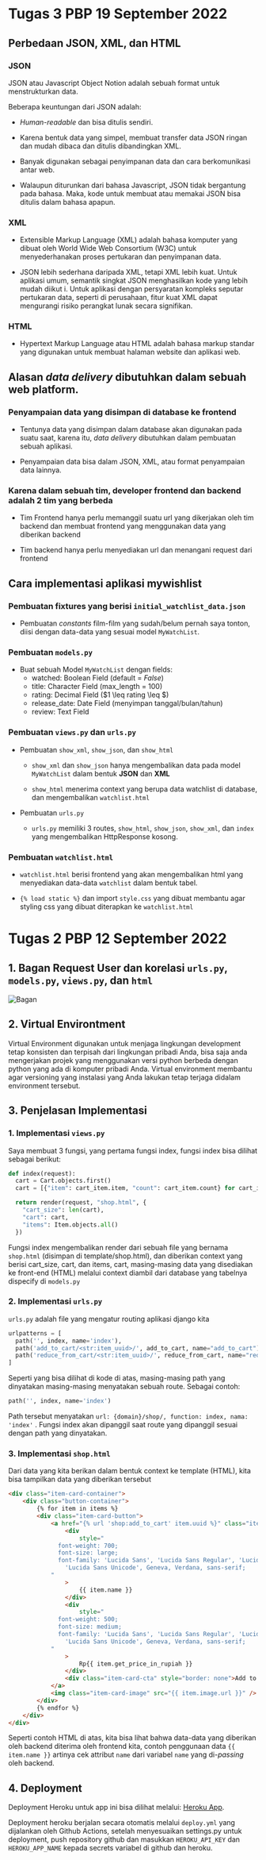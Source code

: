 # Tugas 3 PBP 19 September 2022

## Perbedaan JSON, XML, dan HTML

### JSON

JSON atau Javascript Object Notion adalah sebuah format untuk menstrukturkan data.

Beberapa keuntungan dari JSON adalah:

- _Human-readable_ dan bisa ditulis sendiri.
- Karena bentuk data yang simpel, membuat transfer data JSON ringan dan mudah dibaca dan ditulis dibandingkan XML.

- Banyak digunakan sebagai penyimpanan data dan cara berkomunikasi antar web.

- Walaupun diturunkan dari bahasa Javascript, JSON tidak bergantung pada bahasa. Maka, kode untuk membuat atau memakai JSON bisa ditulis dalam bahasa apapun.

### XML

- Extensible Markup Language (XML) adalah bahasa komputer yang dibuat oleh World Wide Web Consortium (W3C) untuk menyederhanakan proses pertukaran dan penyimpanan data.

- JSON lebih sederhana daripada XML, tetapi XML lebih kuat. Untuk aplikasi umum, semantik singkat JSON menghasilkan kode yang lebih mudah diikut i. Untuk aplikasi dengan persyaratan kompleks seputar pertukaran data, seperti di perusahaan, fitur kuat XML dapat mengurangi risiko perangkat lunak secara signifikan.

### HTML

- Hypertext Markup Language atau HTML adalah bahasa markup standar yang digunakan untuk membuat halaman website dan aplikasi web.

## Alasan _data delivery_ dibutuhkan dalam sebuah web platform.

### Penyampaian data yang disimpan di database ke frontend

- Tentunya data yang disimpan dalam database akan digunakan pada suatu saat, karena itu, _data delivery_ dibutuhkan dalam pembuatan sebuah aplikasi.

- Penyampaian data bisa dalam JSON, XML, atau format penyampaian data lainnya.

### Karena dalam sebuah tim, developer frontend dan backend adalah 2 tim yang berbeda

- Tim Frontend hanya perlu memanggil suatu url yang dikerjakan oleh tim backend dan membuat frontend yang menggunakan data yang diberikan backend

- Tim backend hanya perlu menyediakan url dan menangani request dari frontend

## Cara implementasi aplikasi mywishlist

### Pembuatan fixtures yang berisi `initial_watchlist_data.json`

- Pembuatan _constants_ film-film yang sudah/belum pernah saya tonton, diisi dengan data-data yang sesuai model `MyWatchList`.

### Pembuatan `models.py`

- Buat sebuah Model `MyWatchList` dengan fields:
  - watched: Boolean Field (default = $False$)
  - title: Character Field (max_length = $100$)
  - rating: Decimal Field ($1 \leq rating \leq $)
  - release_date: Date Field (menyimpan tanggal/bulan/tahun)
  - review: Text Field

### Pembuatan `views.py` dan `urls.py`

- Pembuatan `show_xml`, `show_json`, dan `show_html`

  - `show_xml` dan `show_json` hanya mengembalikan data pada model `MyWatchList` dalam bentuk **JSON** dan **XML**

  - `show_html` menerima context yang berupa data watchlist di database, dan mengembalikan `watchlist.html`

- Pembuatan `urls.py`

  - `urls.py` memiliki 3 routes, `show_html`, `show_json`, `show_xml`, dan `index` yang mengembalikan HttpResponse kosong.

### Pembuatan `watchlist.html`

- `watchlist.html` berisi frontend yang akan mengembalikan html yang menyediakan data-data `watchlist` dalam bentuk tabel.

- `{% load static %}` dan import `style.css` yang dibuat membantu agar styling css yang dibuat diterapkan ke `watchlist.html`

# Tugas 2 PBP 12 September 2022

## 1. Bagan Request User dan korelasi `urls.py`, `models.py`, `views.py`, dan `html`

![Bagan](bagan.png)

## 2. Virtual Environtment

Virtual Environment digunakan untuk menjaga lingkungan development tetap konsisten dan terpisah dari lingkungan pribadi Anda, bisa saja anda mengerjakan projek yang menggunakan versi python berbeda dengan python yang ada di komputer pribadi Anda. Virtual environment membantu agar versioning yang instalasi yang Anda lakukan tetap terjaga didalam environment tersebut.

## 3. Penjelasan Implementasi

### 1. Implementasi `views.py`

Saya membuat 3 fungsi, yang pertama fungsi index, fungsi index bisa dilihat sebagai berikut:

```py
def index(request):
  cart = Cart.objects.first()
  cart = [{"item": cart_item.item, "count": cart_item.count} for cart_item in cart.items.all()]

  return render(request, "shop.html", {
    "cart_size": len(cart),
    "cart": cart,
    "items": Item.objects.all()
  })
```

Fungsi index mengembalikan render dari sebuah file yang bernama `shop.html` (disimpan di template/shop.html), dan diberikan context yang berisi cart_size, cart, dan items, cart, masing-masing data yang disediakan ke front-end (HTML) melalui context diambil dari database yang tabelnya dispecify di `models.py`

### 2. Implementasi `urls.py`

`urls.py` adalah file yang mengatur routing aplikasi django kita

```py
urlpatterns = [
  path('', index, name='index'),
  path('add_to_cart/<str:item_uuid>/', add_to_cart, name="add_to_cart"),
  path('reduce_from_cart/<str:item_uuid>/', reduce_from_cart, name="reduce_from_cart"),
]
```

Seperti yang bisa dilihat di kode di atas, masing-masing path yang dinyatakan masing-masing menyatakan sebuah route. Sebagai contoh:

```py
path('', index, name='index')
```

Path tersebut menyatakan `url: {domain}/shop/, function: index, nama: 'index'` . Fungsi index akan dipanggil saat route yang dipanggil sesuai dengan path yang dinyatakan.

### 3. Implementasi `shop.html`

Dari data yang kita berikan dalam bentuk context ke template (HTML), kita bisa tampilkan data yang diberikan tersebut

```html
<div class="item-card-container">
	<div class="button-container">
		{% for item in items %}
		<div class="item-card-button">
			<a href="{% url 'shop:add_to_cart' item.uuid %}" class="item-card-cover">
				<div
					style="
              font-weight: 700;
              font-size: large;
              font-family: 'Lucida Sans', 'Lucida Sans Regular', 'Lucida Grande',
                'Lucida Sans Unicode', Geneva, Verdana, sans-serif;
            "
				>
					{{ item.name }}
				</div>
				<div
					style="
              font-weight: 500;
              font-size: medium;
              font-family: 'Lucida Sans', 'Lucida Sans Regular', 'Lucida Grande',
                'Lucida Sans Unicode', Geneva, Verdana, sans-serif;
            "
				>
					Rp{{ item.get_price_in_rupiah }}
				</div>
				<div class="item-card-cta" style="border: none">Add to cart</div>
			</a>
			<img class="item-card-image" src="{{ item.image.url }}" />
		</div>
		{% endfor %}
	</div>
</div>
```

Seperti contoh HTML di atas, kita bisa lihat bahwa data-data yang diberikan oleh backend diterima oleh frontend kita, contoh penggunaan data `{{ item.name }}` artinya cek attribut `name` dari variabel `name` yang di-_passing_ oleh backend.

## 4. Deployment

Deployment Heroku untuk app ini bisa dilihat melalui: [Heroku App](https://andrew-pbp-tugas2.herokuapp.com/shop/).

Deployment heroku berjalan secara otomatis melalui `deploy.yml` yang dijalankan oleh Github Actions, setelah menyesuaikan settings.py untuk deployment, push repository github dan masukkan `HEROKU_API_KEY` dan `HEROKU_APP_NAME` kepada secrets variabel di github dan heroku.
